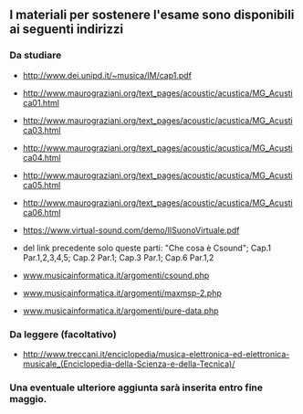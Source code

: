 ## I materiali per sostenere l'esame sono disponibili ai seguenti indirizzi


### Da studiare 

- http://www.dei.unipd.it/~musica/IM/cap1.pdf

- http://www.maurograziani.org/text_pages/acoustic/acustica/MG_Acustica01.html
- http://www.maurograziani.org/text_pages/acoustic/acustica/MG_Acustica03.html
- http://www.maurograziani.org/text_pages/acoustic/acustica/MG_Acustica04.html
- http://www.maurograziani.org/text_pages/acoustic/acustica/MG_Acustica05.html
- http://www.maurograziani.org/text_pages/acoustic/acustica/MG_Acustica06.html

- https://www.virtual-sound.com/demo/IlSuonoVirtuale.pdf
- del link precedente solo queste parti: "Che cosa è Csound"; Cap.1 Par.1,2,3,4,5; Cap.2 Par.1; Cap.3 Par.1; Cap.6 Par.1,2

- www.musicainformatica.it/argomenti/csound.php
- www.musicainformatica.it/argomenti/maxmsp-2.php 
- www.musicainformatica.it/argomenti/pure-data.php


### Da leggere (facoltativo)

- http://www.treccani.it/enciclopedia/musica-elettronica-ed-elettronica-musicale_(Enciclopedia-della-Scienza-e-della-Tecnica)/


### Una eventuale ulteriore aggiunta sarà inserita entro fine maggio.

